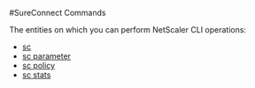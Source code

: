 #SureConnect Commands

The entities on which you can perform NetScaler CLI operations:
<ul><li><a href="../../sc/sc/sc">sc</a></li><li><a href="../../sc/sc-parameter/sc-parameter">sc parameter</a></li><li><a href="../../sc/sc-policy/sc-policy">sc policy</a></li><li><a href="../../sc/sc-stats/sc-stats">sc stats</a></li></ul>



